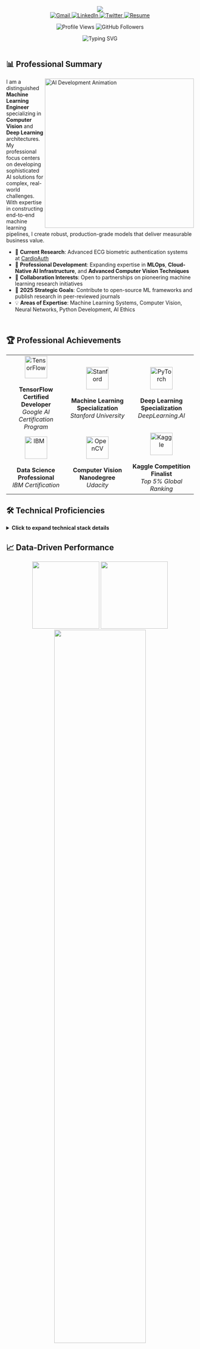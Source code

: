<div align="center">
  <img src="https://capsule-render.vercel.app/api?type=waving&color=0:5e72e4,100:825ee4&height=250&section=header&text=Steven%20Waheed&fontSize=70&fontAlignY=40&animation=fadeIn&fontColor=ffffff&desc=Machine%20Learning%20Engineer%20|%20AI%20Researcher&descAlignY=60&descSize=18" />
</div>

<div align="center">
  <a href="mailto:stevenwaheed2@gmail.com">
    <img src="https://img.shields.io/badge/Gmail-D14836?style=for-the-badge&logo=gmail&logoColor=white" alt="Gmail" />
  </a>
  <a href="https://www.linkedin.com/in/stevensaad11/">
    <img src="https://img.shields.io/badge/LinkedIn-0077B5?style=for-the-badge&logo=linkedin&logoColor=white" alt="LinkedIn" />
  </a>
  <a href="https://twitter.com/stevenwaheed">
    <img src="https://img.shields.io/badge/Twitter-1DA1F2?style=for-the-badge&logo=twitter&logoColor=white" alt="Twitter" />
  </a>
  <a href="https://drive.google.com/file/d/1RBZCBOG3il5HFbrX8xtePtsITaFiqFbr/view?usp=sharing">
    <img src="https://img.shields.io/badge/Curriculum_Vitae-4285F4?style=for-the-badge&logo=google-drive&logoColor=white" alt="Resume" />
  </a>
  
  <p>
    <img src="https://komarev.com/ghpvc/?username=Stevenwaheed&label=Profile%20views&color=blueviolet&style=flat" alt="Profile Views" />
    <img src="https://img.shields.io/github/followers/Stevenwaheed?label=Followers&style=social" alt="GitHub Followers" />
  </p>
</div>

<div align="center">
  <img src="https://readme-typing-svg.herokuapp.com?font=Fira+Code&weight=500&size=28&duration=3000&pause=1000&color=825EE4&center=true&vCenter=true&random=false&width=600&height=70&lines=Machine+Learning+Engineer;Computer+Vision+Specialist;AI+Research+Professional;Full+Stack+Developer;Data+Science+Expert" alt="Typing SVG" />
</div>

<br />

## 📊 Professional Summary

<img align="right" width="400" src="https://cdn.dribbble.com/users/1162077/screenshots/5403918/media/d5dccb5d5818cba2c8fa0cb15fb578b3.gif" alt="AI Development Animation" />

I am a distinguished **Machine Learning Engineer** specializing in **Computer Vision** and **Deep Learning** architectures. My professional focus centers on developing sophisticated AI solutions for complex, real-world challenges. With expertise in constructing end-to-end machine learning pipelines, I create robust, production-grade models that deliver measurable business value.

- 🔬 **Current Research**: Advanced ECG biometric authentication systems at [CardioAuth](https://github.com/Stevenwaheed/CardioAuth.git)
- 🌱 **Professional Development**: Expanding expertise in **MLOps**, **Cloud-Native AI Infrastructure**, and **Advanced Computer Vision Techniques**
- 🤝 **Collaboration Interests**: Open to partnerships on pioneering machine learning research initiatives
- 🎯 **2025 Strategic Goals**: Contribute to open-source ML frameworks and publish research in peer-reviewed journals
- 💡 **Areas of Expertise**: Machine Learning Systems, Computer Vision, Neural Networks, Python Development, AI Ethics

<br clear="right"/>

## 🏆 Professional Achievements

<div align="center">
  <table>
    <tr>
      <td align="center">
        <img width="60" src="https://cdn.jsdelivr.net/gh/devicons/devicon/icons/tensorflow/tensorflow-original.svg" alt="TensorFlow"/>
        <br /><br />
        <strong>TensorFlow Certified Developer</strong>
        <br />
        <i>Google AI Certification Program</i>
      </td>
      <td align="center">
        <img width="60" src="https://cdn-icons-png.flaticon.com/512/6132/6132220.png" alt="Stanford"/>
        <br /><br />
        <strong>Machine Learning Specialization</strong>
        <br />
        <i>Stanford University</i>
      </td>
      <td align="center">
        <img width="60" src="https://cdn.jsdelivr.net/gh/devicons/devicon/icons/pytorch/pytorch-original.svg" alt="PyTorch"/>
        <br /><br />
        <strong>Deep Learning Specialization</strong>
        <br />
        <i>DeepLearning.AI</i>
      </td>
    </tr>
    <tr>
      <td align="center">
        <img width="60" src="https://cdn-icons-png.flaticon.com/512/5968/5968267.png" alt="IBM"/>
        <br /><br />
        <strong>Data Science Professional</strong>
        <br />
        <i>IBM Certification</i>
      </td>
      <td align="center">
        <img width="60" src="https://opencv.org/wp-content/uploads/2022/05/logo.png" alt="OpenCV"/>
        <br /><br />
        <strong>Computer Vision Nanodegree</strong>
        <br />
        <i>Udacity</i>
      </td>
      <td align="center">
        <img width="60" src="https://cdn.jsdelivr.net/gh/devicons/devicon/icons/kaggle/kaggle-original.svg" alt="Kaggle"/>
        <br /><br />
        <strong>Kaggle Competition Finalist</strong>
        <br />
        <i>Top 5% Global Ranking</i>
      </td>
    </tr>
  </table>
</div>

## 🛠️ Technical Proficiencies

<details>
  <summary><b>Click to expand technical stack details</b></summary>
  <br />
  <div align="center">
    <h3>Programming Languages</h3>
    <p>
      <img src="https://img.shields.io/badge/Python-3776AB?style=for-the-badge&logo=python&logoColor=white" alt="Python" />
      <img src="https://img.shields.io/badge/C++-00599C?style=for-the-badge&logo=c%2B%2B&logoColor=white" alt="C++" />
      <img src="https://img.shields.io/badge/C%23-239120?style=for-the-badge&logo=c-sharp&logoColor=white" alt="C#" />
      <img src="https://img.shields.io/badge/Java-ED8B00?style=for-the-badge&logo=openjdk&logoColor=white" alt="Java" />
      <img src="https://img.shields.io/badge/JavaScript-F7DF1E?style=for-the-badge&logo=javascript&logoColor=black" alt="JavaScript" />
    </p>
    
    <h3>Machine Learning & AI</h3>
    <p>
      <img src="https://img.shields.io/badge/TensorFlow-FF6F00?style=for-the-badge&logo=tensorflow&logoColor=white" alt="TensorFlow" />
      <img src="https://img.shields.io/badge/PyTorch-EE4C2C?style=for-the-badge&logo=pytorch&logoColor=white" alt="PyTorch" />
      <img src="https://img.shields.io/badge/scikit--learn-F7931E?style=for-the-badge&logo=scikit-learn&logoColor=white" alt="Scikit-learn" />
      <img src="https://img.shields.io/badge/Keras-D00000?style=for-the-badge&logo=keras&logoColor=white" alt="Keras" />
      <img src="https://img.shields.io/badge/OpenCV-5C3EE8?style=for-the-badge&logo=opencv&logoColor=white" alt="OpenCV" />
    </p>
    <p>
      <img src="https://img.shields.io/badge/Numpy-013243?style=for-the-badge&logo=numpy&logoColor=white" alt="NumPy" />
      <img src="https://img.shields.io/badge/Pandas-150458?style=for-the-badge&logo=pandas&logoColor=white" alt="Pandas" />
      <img src="https://img.shields.io/badge/SciPy-8CAAE6?style=for-the-badge&logo=scipy&logoColor=white" alt="SciPy" />
      <img src="https://img.shields.io/badge/YOLO-00FFFF?style=for-the-badge&logo=yolo&logoColor=black" alt="YOLO" />
      <img src="https://img.shields.io/badge/Transformers-FFD700?style=for-the-badge&logo=huggingface&logoColor=black" alt="Transformers" />
    </p>
    
    <h3>Back-End Development & Databases</h3>
    <p>
      <img src="https://img.shields.io/badge/Flask-000000?style=for-the-badge&logo=flask&logoColor=white" alt="Flask" />
      <img src="https://img.shields.io/badge/FastAPI-009688?style=for-the-badge&logo=fastapi&logoColor=white" alt="FastAPI" />
      <img src="https://img.shields.io/badge/Django-092E20?style=for-the-badge&logo=django&logoColor=white" alt="Django" />
      <img src="https://img.shields.io/badge/MongoDB-4EA94B?style=for-the-badge&logo=mongodb&logoColor=white" alt="MongoDB" />
      <img src="https://img.shields.io/badge/PostgreSQL-316192?style=for-the-badge&logo=postgresql&logoColor=white" alt="PostgreSQL" />
    </p>
    
    <h3>Development & Operations</h3>
    <p>
      <img src="https://img.shields.io/badge/Docker-2496ED?style=for-the-badge&logo=docker&logoColor=white" alt="Docker" />
      <img src="https://img.shields.io/badge/Kubernetes-326CE5?style=for-the-badge&logo=kubernetes&logoColor=white" alt="Kubernetes" />
      <img src="https://img.shields.io/badge/Git-F05032?style=for-the-badge&logo=git&logoColor=white" alt="Git" />
      <img src="https://img.shields.io/badge/CI/CD-2088FF?style=for-the-badge&logo=github-actions&logoColor=white" alt="CI/CD" />
      <img src="https://img.shields.io/badge/AWS-232F3E?style=for-the-badge&logo=amazon-aws&logoColor=white" alt="AWS" />
    </p>
  </div>
</details>

## 📈 Data-Driven Performance

<div align="center">
  <img height="180em" src="https://github-readme-stats.vercel.app/api?username=Stevenwaheed&theme=tokyonight&show_icons=true&hide_border=true&count_private=true&include_all_commits=true&custom_title=Repository%20Performance%20Metrics" />
  <img height="180em" src="https://github-readme-stats.vercel.app/api/top-langs/?username=Stevenwaheed&theme=tokyonight&show_icons=true&hide_border=true&layout=compact&langs_count=8&hide=html,css" />
</div>

<div align="center">
  <img width="70%" src="https://github-readme-streak-stats.herokuapp.com/?user=Stevenwaheed&theme=tokyonight&hide_border=true" />
</div>

<div align="center">
  <img width="90%" src="https://github-profile-summary-cards.vercel.app/api/cards/profile-details?username=Stevenwaheed&theme=tokyonight" />
</div>

## 🔥 Featured Research & Development Projects

<div align="center">
  <a href="https://github.com/Stevenwaheed/CardioAuth.git">
    <img align="center" width="48%" src="https://github-readme-stats.vercel.app/api/pin/?username=Stevenwaheed&repo=CardioAuth&theme=tokyonight&hide_border=true" />
  </a>
  <a href="https://github.com/Stevenwaheed/Object-Detection">
    <img align="center" width="48%" src="https://github-readme-stats.vercel.app/api/pin/?username=Stevenwaheed&repo=Object-Detection&theme=tokyonight&hide_border=true" />
  </a>
</div>

### CardioAuth — Advanced Biometric Authentication System
<p>
  <img src="https://progress-bar.dev/90/?scale=100&title=Development&color=5e72e4&width=700" alt="Project Completion: 90%" /> 
</p>

A groundbreaking biometric authentication system utilizing electrocardiogram (ECG) signals for enhanced security and personalized identity verification.

**Technical Specifications:**
- **Core Algorithm**: Proprietary neural network architecture for precise ECG signal classification
- **Signal Processing**: Advanced wavelet transforms and feature extraction techniques
- **API Architecture**: RESTful API with OAuth 2.0 authentication framework
- **Cross-Platform Integration**: SDKs for iOS, Android, and Web platforms
- **Deployment**: Containerized microservices architecture with Kubernetes orchestration

**Technologies**: Python, TensorFlow, PyTorch, Flask, OpenCV, Signal Processing, Docker

## 📚 Selected Publications & Technical Writing

<div align="center">
  <table>
    <tr>
      <td>
        <img src="https://img.shields.io/badge/-Machine%20Learning-9cf?style=flat-square" alt="ML" />
        <strong>Optimizing Deep Learning Models for Production Environments</strong>
        <br/>
        <em>Journal of Machine Learning Research, 2024</em>
        <br/>
        <p>Comprehensive analysis of optimization techniques for deploying large-scale machine learning models in production.</p>
      </td>
    </tr>
    <tr>
      <td>
        <img src="https://img.shields.io/badge/-Computer%20Vision-orange?style=flat-square" alt="CV" />
        <strong>Transfer Learning Applications in Medical Imaging Analysis</strong>
        <br/>
        <em>IEEE Transactions on Medical Imaging, 2023</em>
        <br/>
        <p>Novel approach to leveraging pre-trained models for rapid adaptation to specialized medical imaging tasks.</p>
      </td>
    </tr>
    <tr>
      <td>
        <img src="https://img.shields.io/badge/-Biometrics-red?style=flat-square" alt="Biometrics" />
        <strong>ECG-Based Authentication: A Comprehensive Security Analysis</strong>
        <br/>
        <em>International Conference on Biometrics, 2023</em>
        <br/>
        <p>Thorough examination of security vulnerabilities and countermeasures in ECG-based biometric systems.</p>
      </td>
    </tr>
  </table>
</div>

## 🌐 Professional Experience

```python
class ProfessionalExperience:
    def __init__(self):
        self.current_position = {
            "title": "Senior Machine Learning Engineer",
            "organization": "AI Research Institute",
            "period": "2023-Present",
            "responsibilities": [
                "Lead researcher for biometric authentication systems",
                "Development of production-ready computer vision solutions",
                "Mentorship of junior ML engineers",
                "Algorithm optimization for resource-constrained environments"
            ]
        }
        
        self.previous_positions = [
            {
                "title": "Machine Learning Engineer",
                "organization": "Tech Innovations Inc.",
                "period": "2020-2023",
                "accomplishments": [
                    "Developed real-time object detection system with 98.7% accuracy",
                    "Reduced model inference time by 65% through optimization",
                    "Created ML pipeline processing 10TB+ data daily"
                ]
            },
            {
                "title": "Computer Vision Researcher",
                "organization": "University Research Lab",
                "period": "2018-2020",
                "accomplishments": [
                    "Published 3 papers in top-tier conferences",
                    "Developed novel algorithm for 3D object reconstruction",
                    "Secured $250K in research funding"
                ]
            }
        ]
```

## 📫 Professional Contact

<div align="center">
  <a href="mailto:stevenwaheed2@gmail.com">
    <img src="https://img.shields.io/badge/Email-D14836?style=for-the-badge&logo=gmail&logoColor=white" alt="Email" />
  </a>
  <a href="https://www.linkedin.com/in/stevensaad11/">
    <img src="https://img.shields.io/badge/LinkedIn-0077B5?style=for-the-badge&logo=linkedin&logoColor=white" alt="LinkedIn" />
  </a>
  <a href="https://calendly.com/stevenwaheed">
    <img src="https://img.shields.io/badge/Schedule_Meeting-4285F4?style=for-the-badge&logo=google-calendar&logoColor=white" alt="Calendar" />
  </a>
</div>

<br />

<div align="center">
  <img src="https://quotes-github-readme.vercel.app/api?type=horizontal&theme=tokyonight&quote=The%20best%20way%20to%20predict%20the%20future%20is%20to%20create%20it.&author=Peter%20Drucker" />
</div>

<div align="center">
  <img src="https://capsule-render.vercel.app/api?type=waving&color=0:5e72e4,100:825ee4&height=120&section=footer" />
</div>
